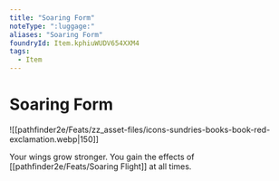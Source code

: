```yaml
---
title: "Soaring Form"
noteType: ":luggage:"
aliases: "Soaring Form"
foundryId: Item.kphiuWUDV654XXM4
tags:
  - Item
---
```


# Soaring Form
![[pathfinder2e/Feats/zz_asset-files/icons-sundries-books-book-red-exclamation.webp|150]]

Your wings grow stronger. You gain the effects of [[pathfinder2e/Feats/Soaring Flight]] at all times.
